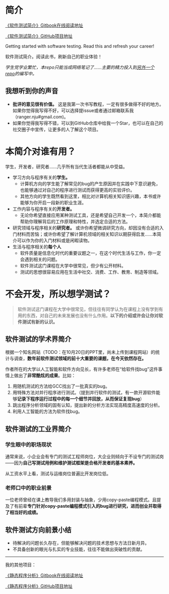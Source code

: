 # 简介

[《软件测试简介》Gitbook在线阅读地址](https://ranger-nju.gitbook.io/software-testing-intro)

[《软件测试简介》GitHub项目地址](https://github.com/RangerNJU/Software-Testing-Intro)

Getting started with software testing. Read this and refresh your career!

软件测试简介。阅读此书，刷新自己的职业体验！

*学生党学业繁忙，本repo只能当成网络笔记了……主要的精力投入到[另外一个repo](https://github.com/RangerNJU/Static-Program-Analysis-Book)的编写中。*

## 我想听到你的声音

-   **批评的意见很有价值。** 这是我第一次书写教程，一定有很多做得不好的地方。如果你觉得我写得不好，可以选择提issue或者通过邮箱联系我（ranger.nju#gmail.com)。
-   如果你觉得我写得不错，可以到GitHub仓库中给我一个Star，也可以在自己的社交圈子中宣传，让更多的人了解这个项目。

# 本简介对谁有用？

学生，开发者，研究者……几乎所有当代生活者都能从中受益。

-   学习方向与程序有关的**学生。** 
    -   计算机方向的学生能了解常见的bug的产生原因并在实践中下意识避免，也能够通过对自己的程序进行测试而获得更高的实验评价。
    -   其他方向的学生既然看到这里，相比对计算机相关知识感兴趣，本书或许能够为你开启一段新的职业生涯。
-   工作内容与程序有关的**开发者。** 
    -   无论你希望直接应用某种测试工具，还是希望自己开发一个，本简介都能帮助你理解背后的工作原理和特性，并选定合适的方法。
-   研究领域与程序相关的**研究者。** 或许你希望微调研究方向，却因没有合适的入门材料而苦恼；或许你希望了解计算机领域的相关知识以期获得启发……本简介可以作为你的入门材料或是闲暇读物。
-   生活与程序相关的**每个人**
    -   软件质量是信息化时代的重要议题之一，在这个时代生活与工作，你一定会遇到相关的问题。
    -   软件测试这门课程在大学中很常见，但少有公开材料。
    -   测试的思想很容易应用在生活中社交、消费、工作、教育、制造等领域。

# 不会开发，所以想学测试？

> 软件测试这门课程在大学中很常见，但往往有同学认为在课程上没有学到有用的东西，对自己的未来发展也没有什么作用。**以下的介绍或许会让你对软件测试有新的认识。**

## 软件测试的学术界简介

根据一个知名网站（TODO：在10月20日的PPT里，尚未上传到课程网站）的统计与调查，**数年前软件测试领域的前十大重要的课题，在今天依然存在。**

作者所在的大学以人工智能和软件方向见长，有许多老师在“给软件找bug”这件事情上做出了**非常酷炫的成果**。比如：

1.  用随机测试的方法给GCC找出了一批真实的bug。
2.  用特殊方法对并行程序进行测试。（提到并行软件的测试，有一款开源软件能够**记录下程序运行过程中的每一个细节并回放，从而保证复现bug**）
3.  跳出程序分析领域的固有认知，提出新的分析方法实现高精度高速度的分析。
4.  利用人工智能的方法为软件找bug。


## 软件测试的工业界简介

### 学生眼中的职场现状

通常来说，小企业会有专门的测试工程师岗位，大企业则倾向于不设专门的测试岗——因为**自己写测试用例和维护测试框架是合格开发者的基本素养。**

从工资水平上看，测试与运维岗位普遍比开发岗位低。

### 老师口中的职业前景

一位老师曾经在课上教导我们多用封装与抽象，少用copy-paste编程模式。且提及了有前辈**专门针对copy-paste编程模式引入的bug进行研究，进而创业并取得了相当好的成绩。**

## 软件测试方向前景小结

-   待解决的问题长久存在，但能够解决问题的技术思想与方法日新月异。
-   不具备创新的眼光与扎实的专业技能，往往不能做出突破性的贡献。


---

我的其他项目：

[《静态程序分析》Gitbook在线阅读地址](https://ranger-nju.gitbook.io/static-program-analysis-book/)

[《静态程序分析》GitHub项目地址](https://github.com/RangerNJU/Static-Program-Analysis-Book)
